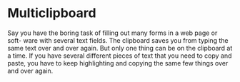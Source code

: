# Multiclipboard

Say you have the boring task of filling out many forms in a web page or soft- ware with several text fields. The clipboard saves you from typing the same text over and over again. But only one thing can be on the clipboard at a time. If you have several different pieces of text that you need to copy and paste, you have to keep highlighting and copying the same few things over and over again.
